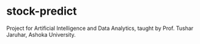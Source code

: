 # stock-predict
Project for Artificial Intelligence and Data Analytics, taught by Prof. Tushar Jaruhar, Ashoka University.
